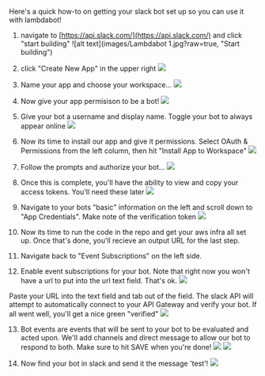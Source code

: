 Here's a quick how-to on getting your slack bot set up so you can use it with lambdabot!

1. navigate to [https://api.slack.com/](https://api.slack.com/) and click "start building"
![alt text](images/Lambdabot 1.jpg?raw=true, "Start building")

2. click "Create New App" in the upper right
![](images/Lambdabot%202.jpg)

3. Name your app and choose your workspace...
![](images/Lambdabot%203.jpg)

4. Now give your app permisison to be a bot!
![](images/Lambdabot%204.jpg)

5. Give your bot a username and display name.  Toggle your bot to always appear online
![](images/Lambdabot%205.jpg)

6. Now its time to install our app and give it permissions.  Select OAuth & Permissions from
the left column, then hit "Install App to Workspace"
![](images/Lambdabot%209.jpg)

7. Follow the prompts and authorize your bot...
![](images/Lambdabot%2010.jpg)

8. Once this is complete, you'll have the ability to view and copy your access tokens.
You'll need these later
![](images/Lambdabot%2011.jpg)

9. Navigate to your bots "basic" information on the left and scroll down to "App Credentials".
Make note of the verification token
![](images/Lambdabot%2012a.jpg)

10. Now its time to run the code in the repo and get your aws infra all set up.  Once that's done,
you'll recieve an output URL for the last step.  

11. Navigate back to "Event Subscriptions" on the left side.

12. Enable event subscriptions for your bot.  Note that right now you won't have a url to put into
the url text field.  That's ok.
![](images/Lambdabot%206.jpg)


Paste your URL into the text field and tab out of the field.  The slack API will attempt to
automatically connect to your API Gateway and verify your bot.  If all went well, you'll get a nice
green "verified" 
![](images/Lambdabot%2013.jpg)

13. Bot events are events that will be sent to your bot to be evaluated and acted upon.
We'll add channels and direct message to allow our bot to respond to both.  Make sure to hit
SAVE when you're done!
![](images/Lambdabot%207.jpg)
![](images/Lambdabot%208.jpg)

14. Now find your bot in slack and send it the message 'test'!
![](images/Lambdabot%2014.jpg)

